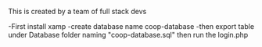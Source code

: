 This is created by a team of full stack devs

-First install xamp
-create database name coop-database
-then export table under Database folder naming "coop-database.sql"
then run the login.php
